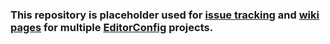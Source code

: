 ### This repository is placeholder used for [issue tracking][] and [wiki pages][] for multiple [EditorConfig][] projects.


[EditorConfig]: http://editorconfig.org
[issue tracking]: https://github.com/editorconfig/editorconfig/issues
[wiki pages]: https://github.com/editorconfig/editorconfig/wiki